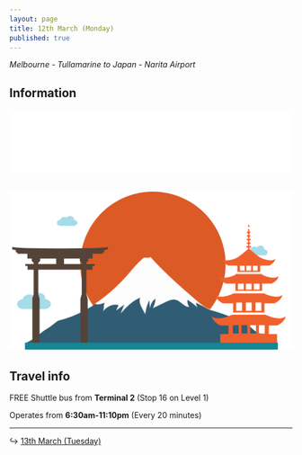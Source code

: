 ```yaml
---
layout: page
title: 12th March (Monday)
published: true
---
```


*Melbourne - Tullamarine to Japan - Narita Airport*

## Information

###

<iframe width="100%" height="108" src="//fiddle.jshell.net/NotMakey/n0bu8uac/4/show/light/" allowpaymentrequest="" allowfullscreen="allowfullscreen" frameborder="0"></iframe>

## ![](/uploads/versions/japan---x----520-290x---.png)

## Travel info

FREE Shuttle bus from **Terminal 2** (Stop 16 on Level 1)

Operates from **6:30am-11:10pm** (Every 20 minutes)

---

↪ [13th March (Tuesday)](/days/week1/13mar)